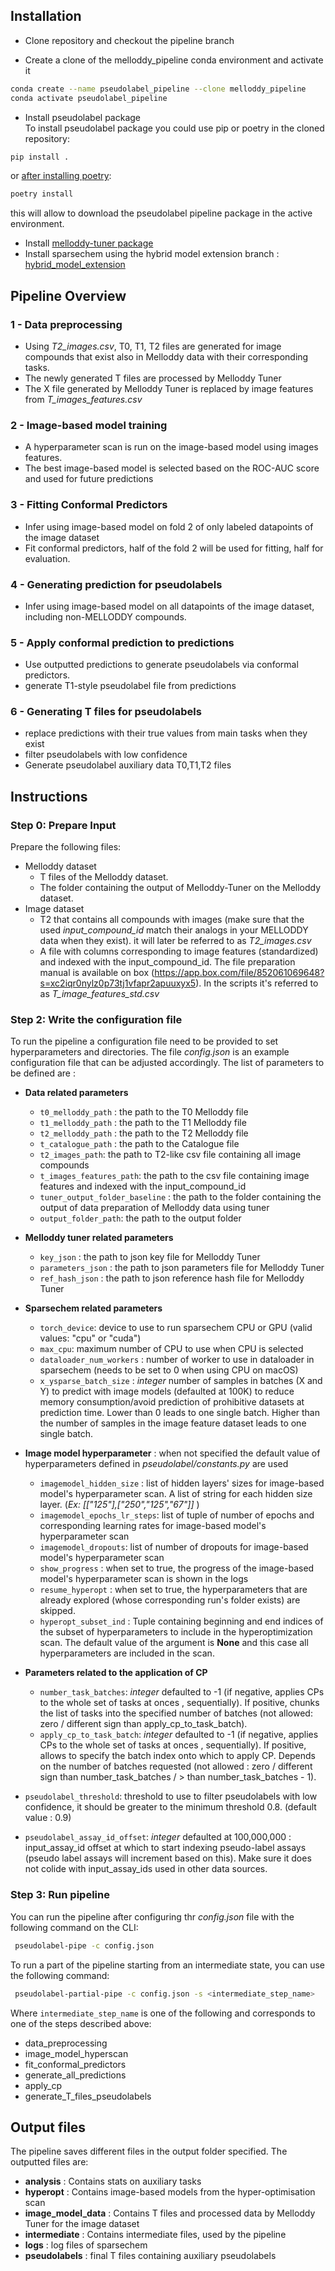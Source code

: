 ## Installation

 - Clone repository and checkout the pipeline branch

- Create a clone of the melloddy_pipeline conda environment and activate it
```bash
conda create --name pseudolabel_pipeline --clone melloddy_pipeline
conda activate pseudolabel_pipeline
```

 - Install pseudolabel package \
To install pseudolabel package you could use pip or poetry in the cloned repository:

````bash
pip install .
````
or [after installing poetry](https://python-poetry.org/docs/#installation):

```bash
poetry install
```
this will allow to download the pseudolabel pipeline package in the active environment.
- Install [melloddy-tuner package](https://git.infra.melloddy.eu/wp1/data_prep)
- Install sparsechem using the hybrid model extension branch : [hybrid_model_extension](https://git.infra.melloddy.eu/wp2/sparsechem/-/tree/hybrid_model_extension)

## Pipeline Overview

### 1 - Data preprocessing
- Using *T2_images.csv*, T0, T1, T2 files are generated for image compounds that exist also in Melloddy data with their corresponding tasks.
- The newly generated T files are processed by Melloddy Tuner
- The X file generated by Melloddy Tuner is replaced by image features from *T_images_features.csv*

### 2 - Image-based model training
- A hyperparameter scan is run on the image-based model using images features.
- The best image-based model is selected based on the ROC-AUC score and used for future predictions

### 3 - Fitting Conformal Predictors
- Infer using image-based model on fold 2 of only labeled datapoints of the image dataset
- Fit conformal predictors, half of the fold 2 will be used for fitting, half for evaluation.

### 4 - Generating prediction for pseudolabels
- Infer using image-based model on all datapoints of the image dataset, including non-MELLODDY compounds.

### 5 - Apply conformal prediction to predictions
- Use outputted predictions to generate pseudolabels via conformal predictors.
- generate T1-style pseudolabel file from predictions

### 6 - Generating T files for pseudolabels
- replace predictions with their true values from main tasks when they exist
- filter pseudolabels with low confidence
- Generate pseudolabel auxiliary data T0,T1,T2 files


## Instructions

### Step 0: Prepare Input

Prepare the following files:
* Melloddy dataset
  - T files of the Melloddy dataset.
  - The folder containing the output of Melloddy-Tuner on the Melloddy dataset.
* Image dataset
  - T2 that contains all compounds with images (make sure that the used *input_compound_id* match their analogs in your MELLODDY data when they exist). it will later be referred to as *T2_images.csv*
  - A file with columns corresponding to image features (standardized) and indexed with the input_compound_id. The file preparation manual is available on box (https://app.box.com/file/852061069648?s=xc2iqr0nylz0p73tj1vfapr2apuuxyx5). In the scripts it's referred to as *T_image_features_std.csv*


### Step 2: Write the configuration file
To run the pipeline a configuration file need to be provided to set hyperparameters and directories.
The file *config.json* is an example configuration file that can be adjusted accordingly.
The list of parameters to be defined are :
* **Data related parameters**
  - `t0_melloddy_path` : the path to the T0 Melloddy file
  - `t1_melloddy_path` : the path to the T1 Melloddy file
  - `t2_melloddy_path` : the path to the T2 Melloddy file
  - `t_catalogue_path` : the path to the Catalogue file
  - `t2_images_path`: the path to T2-like csv file containing all image compounds
  - `t_images_features_path`: the path to the csv file containing image features and indexed with the input_compound_id
  - `tuner_output_folder_baseline` : the path to the folder containing the output of data preparation of Melloddy data using tuner
  - `output_folder_path`: the path to the output folder
* **Melloddy tuner related parameters**
  - `key_json` : the path to json key file for Melloddy Tuner
  - `parameters_json` : the path to json parameters file for Melloddy Tuner
  - `ref_hash_json` : the path to json reference hash file for Melloddy Tuner
* **Sparsechem related parameters**
  - `torch_device`: device to use to run sparsechem CPU or GPU (valid values: "cpu" or "cuda")
  - `max_cpu`: maximum number of CPU to use when CPU is selected
  - `dataloader_num_workers` : number of worker to use in dataloader in sparsechem (needs to be set to 0 when using CPU on macOS)
  - `x_ysparse_batch_size` : <i>integer</i> number of samples in batches (X and Y) to predict with image models (defaulted at 100K) to reduce memory consumption/avoid prediction of prohibitive datasets at prediction time. Lower than 0 leads to one single batch. Higher than the number of samples in the image feature dataset leads to one single batch. 
* **Image model hyperparameter** : when not specified the default value of hyperparameters defined in *pseudolabel/constants.py* are used
  - `imagemodel_hidden_size` : list of hidden layers' sizes for image-based model's hyperparameter scan. A list of string for each hidden size layer. (*Ex: [["125"],["250","125","67"]]* )
  - `imagemodel_epochs_lr_steps`: list of tuple of number of epochs and corresponding learning rates for image-based model's hyperparameter scan
  - `imagemodel_dropouts`: list of number of dropouts for image-based model's hyperparameter scan
  - `show_progress` : when set to true, the progress of the image-based model's hyperparameter scan is shown in the logs
  - `resume_hyperopt` : when set to true, the hyperparameters that are already explored (whose corresponding run's folder exists) are skipped.
  - `hyperopt_subset_ind` : Tuple containing beginning and end indices of the subset of hyperparameters to include in the hyperoptimization scan. The default value of the argument is **None** and this case all hyperparameters are included in the scan.
* **Parameters related to the application of CP**
  - `number_task_batches`: <i>integer</i> defaulted to -1 (if negative, applies CPs to the whole set of tasks at onces , sequentially). If positive, chunks the list of tasks into the specified number of batches (not allowed: zero / different sign than apply_cp_to_task_batch).
  - `apply_cp_to_task_batch`: <i>integer</i> defaulted to -1 (if negative, applies CPs to the whole set of tasks at onces , sequentially). If positive, allows to specify the batch index onto which to apply CP. Depends on the number of batches requested (not allowed : zero / different sign than number_task_batches / > than number_task_batches - 1).

* `pseudolabel_threshold`: threshold to use to filter pseudolabels with low confidence, it should be greater to the minimum threshold 0.8. (default value : 0.9)
* `pseudolabel_assay_id_offset`: <i>integer</i> defaulted at 100,000,000 : input_assay_id offset at which to start indexing pseudo-label assays (pseudo label assays will increment based on this). Make sure it does not colide with  input_assay_ids used in other data sources. 

### Step 3: Run pipeline
You can run the pipeline after configuring thr *config.json* file with the following command on the CLI:

```bash
 pseudolabel-pipe -c config.json
```

To run a part of the pipeline starting from an intermediate state, you can use the following command:

```bash
 pseudolabel-partial-pipe -c config.json -s <intermediate_step_name>
```
Where `intermediate_step_name` is one of the following and corresponds to one of the steps described above:
* data_preprocessing
* image_model_hyperscan
* fit_conformal_predictors
* generate_all_predictions
* apply_cp
* generate_T_files_pseudolabels


## Output files
The pipeline saves different files in the output folder specified. The outputted files are:

* **analysis** : Contains stats on auxiliary tasks
* **hyperopt** : Contains image-based models from the hyper-optimisation scan
* **image_model_data** : Contains T files and processed data by Melloddy Tuner for the image dataset
* **intermediate** : Contains intermediate files, used by the pipeline
* **logs** : log files of sparsechem
* **pseudolabels** : final T files containing auxiliary pseudolabels
